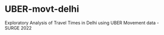 # UBER-movt-delhi
Exploratory Analysis of Travel Times in Delhi using UBER Movement data - SURGE 2022
